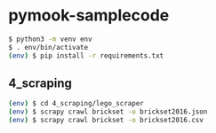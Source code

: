 # pymook-samplecode

```sh
$ python3 -m venv env
$ . env/bin/activate
(env) $ pip install -r requirements.txt
```

## 4_scraping

```sh
(env) $ cd 4_scraping/lego_scraper
(env) $ scrapy crawl brickset -o brickset2016.json
(env) $ scrapy crawl brickset -o brickset2016.csv
```